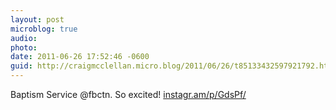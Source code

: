 ```yaml
---
layout: post
microblog: true
audio: 
photo: 
date: 2011-06-26 17:52:46 -0600
guid: http://craigmcclellan.micro.blog/2011/06/26/t85133432597921792.html
---
```

Baptism Service @fbctn. So excited! [instagr.am/p/GdsPf/](http://instagr.am/p/GdsPf/)
